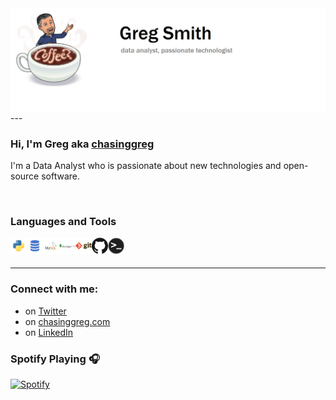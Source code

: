 <img src="https://github.com/chasinggreg/chasinggreg/blob/master/header.png?raw=true" alt="banner that says Greg Smith - ">
<br />
---
<br />

### Hi, I'm Greg aka [chasinggreg][website]

I'm a Data Analyst who is passionate about new technologies and open-source software.

<br />

### Languages and Tools
<img align="left" alt="Python" width="26px" src="https://raw.githubusercontent.com/github/explore/80688e429a7d4ef2fca1e82350fe8e3517d3494d/topics/python/python.png" />
<img align="left" alt="SQL" width="26px" src="https://raw.githubusercontent.com/github/explore/80688e429a7d4ef2fca1e82350fe8e3517d3494d/topics/sql/sql.png" />
<img align="left" alt="MySQL" width="26px" src="https://raw.githubusercontent.com/github/explore/80688e429a7d4ef2fca1e82350fe8e3517d3494d/topics/mysql/mysql.png" />
<img align="left" alt="MongoDB" width="26px" src="https://raw.githubusercontent.com/github/explore/80688e429a7d4ef2fca1e82350fe8e3517d3494d/topics/mongodb/mongodb.png" />
<img align="left" alt="Git" width="26px" src="https://raw.githubusercontent.com/github/explore/80688e429a7d4ef2fca1e82350fe8e3517d3494d/topics/git/git.png" />
<img align="left" alt="GitHub" width="26px" src="https://raw.githubusercontent.com/github/explore/78df643247d429f6cc873026c0622819ad797942/topics/github/github.png" />
<img align="left" alt="Terminal" width="26px" src="https://raw.githubusercontent.com/github/explore/80688e429a7d4ef2fca1e82350fe8e3517d3494d/topics/terminal/terminal.png" />

<br />
<br />

---
### Connect with me:
- on <a href="https://www.twitter.com/chasinggreg">Twitter</a>
- on <a href="https://www.chasinggreg.com">chasinggreg.com</a>
- on <a href="https://www.linkedin.com/in/chasinggreg/">LinkedIn</a>

### Spotify Playing 🎧
[![Spotify](https://spotify-github.chasinggreg.vercel.app/api/spotify)](https://open.spotify.com/user/gncsmith)

[website]: http://chasinggreg.com
